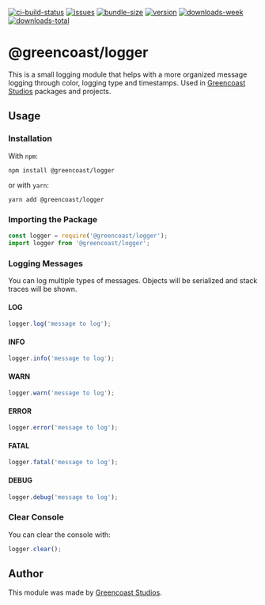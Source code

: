 [![ci-build-status](https://img.shields.io/github/actions/workflow/status/greencoast-studios/node-logger/ci.yml?logo=github&label=build)](https://github.com/greencoast-studios/node-logger)
[![issues](https://img.shields.io/github/issues/greencoast-studios/node-logger?logo=github)](https://github.com/greencoast-studios/node-logger)
[![bundle-size](https://img.shields.io/bundlephobia/min/@greencoast/logger)](https://www.npmjs.com/package/@greencoast/logger)
[![version](https://img.shields.io/npm/v/@greencoast/logger?logo=npm)](https://www.npmjs.com/package/@greencoast/logger)
[![downloads-week](https://img.shields.io/npm/dw/@greencoast/logger?logo=npm)](https://www.npmjs.com/package/@greencoast/logger)
[![downloads-total](https://img.shields.io/npm/dt/@greencoast/logger?logo=npm)](https://www.npmjs.com/package/@greencoast/logger)

# @greencoast/logger

This is a small logging module that helps with a more organized message logging through color, logging type and timestamps. Used in [Greencoast Studios](https://github.com/greencoast-studios) packages and projects.

## Usage

### Installation

With `npm`:

``` text
npm install @greencoast/logger
```

or with `yarn`:

``` text
yarn add @greencoast/logger
```

### Importing the Package

``` js
const logger = require('@greencoast/logger');
import logger from '@greencoast/logger';
```

### Logging Messages

You can log multiple types of messages. Objects will be serialized and stack traces will be shown.

#### LOG

``` js
logger.log('message to log');
```

#### INFO

``` js
logger.info('message to log');
```

#### WARN

``` js
logger.warn('message to log');
```

#### ERROR

``` js
logger.error('message to log');
```

#### FATAL

``` js
logger.fatal('message to log');
```

#### DEBUG

``` js
logger.debug('message to log');
```

### Clear Console

You can clear the console with:

``` js
logger.clear();
```

## Author

This module was made by [Greencoast Studios](https://github.com/greencoast-studios).
